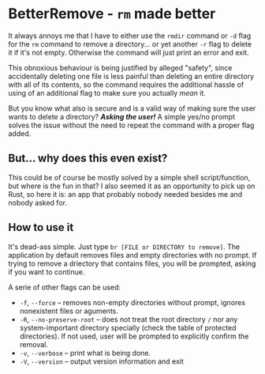 # BetterRemove - `rm` made better
It always annoys me that I have to either use the `rmdir` command or `-d` flag for the `rm` command to remove a directory... or yet another `-r` flag to delete it if it's not empty. Otherwise the command will just print an error and exit.

This obnoxious behaviour is being justified by alleged "safety", since accidentally deleting one file is less painful than deleting an entire directory with all of its contents, so the command requires the additional hassle of using of an additional flag to make sure you actually _mean_ it.

But you know what also is secure and is a valid way of making sure the user wants to delete a directory? ***Asking the user!*** A simple yes/no prompt solves the issue without the need to repeat the command with a proper flag added.

## But... why does this even exist?
This could be of course be mostly solved by a simple shell script/function, but where is the fun in that? I also seemed it as an opportunity to pick up on Rust, so here it is: an app that probably nobody needed besides me and nobody asked for.

## How to use it
It's dead-ass simple. Just type `br [FILE or DIRECTORY to remove]`. The application by default removes files and empty directories with no prompt. If trying to remove a driectory that contains files, you will be prompted, asking if you want to continue.

A serie of other flags can be used:

* `-f`, `--force` – removes non-empty directories without prompt, ignores nonexistent files or aguments.
* `-R`, `--no-preserve-root` – does not treat the root directory `/` nor any system-important directory specially (check the table of protected directories). If not used, user will be prompted to explicitly confirm the removal. 
* `-v`, `--verbose` – print what is being done.
* `-V`, `--version` – output version information and exit